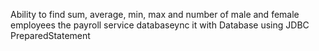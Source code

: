 Ability to find sum, average, min, max and number of male and female employees the payroll service databaseync it with Database using JDBC PreparedStatement
